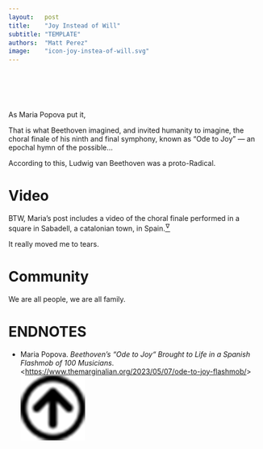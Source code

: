 ```yaml
---
layout:   post
title:    "Joy Instead of Will"
subtitle: "TEMPLATE"
authors:  "Matt Perez"
image:    "icon-joy-instea-of-will.svg"
---
```


<div style="display:none;">
 <p>&ldquo;That is what Beethoven imagined, and invited humanity to imagine in the choral finale of his ninth and final symphony, known as &lsquo;Ode to Joy&rsquo; &ndash; an epochal hymn of the possible&hellip; &rdquo;</p>
</div>

<h1>&nbsp;</h1>
 <p>As Maria Popova put it,</p>
 <div class="_citation">
  <p>That is what Beethoven imagined, and invited humanity to imagine, the choral finale of his ninth and final symphony, known as “Ode to Joy” — an epochal hymn of the possible&hellip;</p>
 </div>
 <p>According to this, Ludwig van Beethoven was a proto-<span class='_paradigm'>Radical</span>.</p>
 
<h1>Video</h1>
 <p>BTW, Maria&rsquo;s post includes a video of the choral finale performed in a square in Sabadell, a catalonian town, in Spain.<a href="#en01"><sup id="bm01">&hairsp;&nabla;&hairsp;</sup></a></p>
 <p>It really moved me to tears.</p>
 
<h1>Community</h1>
 <p>We are all people, we are all family.</p>

<h1 class="_section">ENDNOTES</h1>
 <ul>
  <li id="en01">
   <p class="_list-item">
    Maria Popova.
    <em>Beethoven&rsquo;s &ldquo;Ode to Joy&ldquo; Brought to Life in a Spanish Flashmob of 100 Musicians</em>.
    &lt;<a href="https://www.themarginalian.org/2023/05/07/ode-to-joy-flashmob/" target="_blank">https://www.themarginalian.org/2023/05/07/ode-to-joy-flashmob/</a>&gt;
    <a class="_uparrow" href="#bm01"><img src="/assets/img/arrow-up-icon.png"></a>
   </p>
  </li>
 </ul>